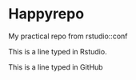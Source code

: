 # Happyrepo
My practical repo from rstudio::conf

This is a line typed in Rstudio.

This is a line typed in GitHub
